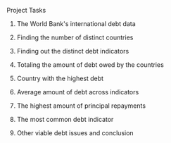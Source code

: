 Project Tasks

1. The World Bank's international debt data

2. Finding the number of distinct countries

3. Finding out the distinct debt indicators

4. Totaling the amount of debt owed by the countries

5. Country with the highest debt

6. Average amount of debt across indicators

7. The highest amount of principal repayments

8. The most common debt indicator

9. Other viable debt issues and conclusion 

